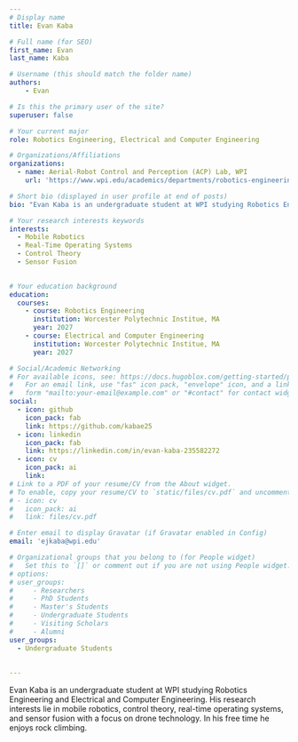 ```yaml
---
# Display name
title: Evan Kaba

# Full name (for SEO)
first_name: Evan
last_name: Kaba

# Username (this should match the folder name)
authors:
    - Evan

# Is this the primary user of the site?
superuser: false

# Your current major 
role: Robotics Engineering, Electrical and Computer Engineering

# Organizations/Affiliations
organizations:
  - name: Aerial-Robot Control and Perception (ACP) Lab, WPI
    url: 'https://www.wpi.edu/academics/departments/robotics-engineering/research/groups'

# Short bio (displayed in user profile at end of posts)
bio: "Evan Kaba is an undergraduate student at WPI studying Robotics Engineering and Electrical and Computer Engineering. His research interests lie in mobile robotics, control theory, real-time operating systems, and sensor fusion with a focus on drone technology. In his free time he enjoys rock climbing" 

# Your research interests keywords
interests:
  - Mobile Robotics
  - Real-Time Operating Systems
  - Control Theory
  - Sensor Fusion
  

# Your education background
education:
  courses:
    - course: Robotics Engineering
      institution: Worcester Polytechnic Institue, MA
      year: 2027
    - course: Electrical and Computer Engineering
      institution: Worcester Polytechnic Institue, MA
      year: 2027

# Social/Academic Networking
# For available icons, see: https://docs.hugoblox.com/getting-started/page-builder/#icons
#   For an email link, use "fas" icon pack, "envelope" icon, and a link in the
#   form "mailto:your-email@example.com" or "#contact" for contact widget.
social:
  - icon: github
    icon_pack: fab
    link: https://github.com/kabae25
  - icon: linkedin
    icon_pack: fab
    link: https://linkedin.com/in/evan-kaba-235582272
  - icon: cv
    icon_pack: ai
    link: 
# Link to a PDF of your resume/CV from the About widget.
# To enable, copy your resume/CV to `static/files/cv.pdf` and uncomment the lines below.
# - icon: cv
#   icon_pack: ai
#   link: files/cv.pdf

# Enter email to display Gravatar (if Gravatar enabled in Config)
email: 'ejkaba@wpi.edu'

# Organizational groups that you belong to (for People widget)
#   Set this to `[]` or comment out if you are not using People widget.
# options: 
# user_groups:
#     - Researchers
#     - PhD Students
#     - Master's Students
#     - Undergraduate Students
#     - Visiting Scholars
#     - Alumni
user_groups:
  - Undergraduate Students
  
  
---
```

Evan Kaba is an undergraduate student at WPI studying Robotics Engineering and Electrical and Computer Engineering. His research interests lie in mobile robotics, control theory, real-time operating systems, and sensor fusion with a focus on drone technology. In his free time he enjoys rock climbing.

